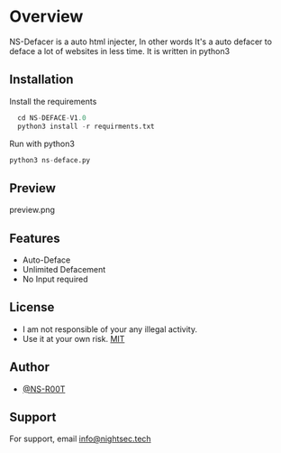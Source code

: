 
# Overview

NS-Defacer is a auto html injecter, In other words It's a auto defacer to deface a lot of websites in less time. It is written in python3 

## Installation

Install the requirements

```python
  cd NS-DEFACE-V1.0
  python3 install -r requirments.txt
```
Run with python3
```python
python3 ns-deface.py
```

## Preview

 preview.png
## Features

- Auto-Deface
- Unlimited Defacement
- No Input required


## License

- I am not responsible of your any illegal activity.
- Use it at your own risk. [MIT](https://choosealicense.com/licenses/mit/)

## Author

- [@NS-R00T](https://www.github.com/TheNightSec)

## Support

For support, email info@nightsec.tech 


